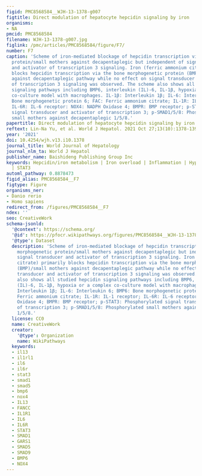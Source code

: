 ```yaml
---
figid: PMC8568584__WJH-13-1378-g007
figtitle: Direct modulation of hepatocyte hepcidin signaling by iron
organisms:
- NA
pmcid: PMC8568584
filename: WJH-13-1378-g007.jpg
figlink: /pmc/articles/PMC8568584/figure/F7/
number: F7
caption: 'Scheme of iron-mediated blockage of hepcidin transcription via bone morphogenetic
  protein/small mothers against decapentaplegic but independent of signal transducer
  and activator of transcription 3 signaling. Iron (ferric ammonium citrate) primarily
  blocks hepcidin transcription via the bone morphogenetic protein (BMP)/small mothers
  against decapentaplegic pathway while no effect on signal transducer and activator
  of transcription 3 signaling was observed. The scheme also shows all studied hepcidin
  signaling pathways including BMP6, interleukin (IL)-6, IL-1β, hypoxia or a complex
  co-culture model with macrophages. IL-1β: Interleukin 1β; IL-6: Interleukin 6; BMP6:
  Bone morphogenetic protein 6; FAC: Ferric ammonium citrate; IL-1R: IL-1 receptor;
  IL-6R: IL-6 receptor: NOX4: NADPH Oxidase 4; BMPR: BMP receptor; p-STAT3: Phosphorylated
  signal transducer and activator of transcription 3; p-SMAD1/5/8: Phosphorylated
  small mothers against decapentaplegic 1/5/8.'
papertitle: Direct modulation of hepatocyte hepcidin signaling by iron.
reftext: Lin-Na Yu, et al. World J Hepatol. 2021 Oct 27;13(10):1378-1393.
year: '2021'
doi: 10.4254/wjh.v13.i10.1378
journal_title: World Journal of Hepatology
journal_nlm_ta: World J Hepatol
publisher_name: Baishideng Publishing Group Inc
keywords: Hepcidin/iron metabolism | Iron overload | Inflammation | Hypoxia | BMP/SMAD
  | STAT3
automl_pathway: 0.8878473
figid_alias: PMC8568584__F7
figtype: Figure
organisms_ner:
- Danio rerio
- Homo sapiens
redirect_from: /figures/PMC8568584__F7
ndex: ''
seo: CreativeWork
schema-jsonld:
  '@context': https://schema.org/
  '@id': https://pfocr.wikipathways.org/figures/PMC8568584__WJH-13-1378-g007.html
  '@type': Dataset
  description: 'Scheme of iron-mediated blockage of hepcidin transcription via bone
    morphogenetic protein/small mothers against decapentaplegic but independent of
    signal transducer and activator of transcription 3 signaling. Iron (ferric ammonium
    citrate) primarily blocks hepcidin transcription via the bone morphogenetic protein
    (BMP)/small mothers against decapentaplegic pathway while no effect on signal
    transducer and activator of transcription 3 signaling was observed. The scheme
    also shows all studied hepcidin signaling pathways including BMP6, interleukin
    (IL)-6, IL-1β, hypoxia or a complex co-culture model with macrophages. IL-1β:
    Interleukin 1β; IL-6: Interleukin 6; BMP6: Bone morphogenetic protein 6; FAC:
    Ferric ammonium citrate; IL-1R: IL-1 receptor; IL-6R: IL-6 receptor: NOX4: NADPH
    Oxidase 4; BMPR: BMP receptor; p-STAT3: Phosphorylated signal transducer and activator
    of transcription 3; p-SMAD1/5/8: Phosphorylated small mothers against decapentaplegic
    1/5/8.'
  license: CC0
  name: CreativeWork
  creator:
    '@type': Organization
    name: WikiPathways
  keywords:
  - il13
  - il1rl1
  - il6
  - il6r
  - stat3
  - smad1
  - smad5
  - bmp6
  - nox4
  - IL13
  - FANCC
  - IL1R1
  - IL6
  - IL6R
  - STAT3
  - SMAD1
  - GARS1
  - SMAD5
  - SMAD9
  - BMP6
  - NOX4
---
```

